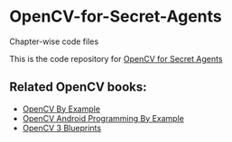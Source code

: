 # OpenCV-for-Secret-Agents
Chapter-wise code files

This is the code repository for [OpenCV for Secret Agents](https://www.packtpub.com/application-development/opencv-secret-agents?utm_source=github&utm_medium=repository&utm_campaign=9781783287376)

## Related OpenCV books:

* [OpenCV By Example](https://www.packtpub.com/application-development/opencv-example?utm_source=github&utm_medium=repository&utm_campaign=9781785280948)
* [OpenCV Android Programming By Example](https://www.packtpub.com/application-development/opencv-android-programming-example?utm_source=github&utm_medium=repository&utm_campaign=9781783550593)
* [OpenCV 3 Blueprints](https://www.packtpub.com/application-development/opencv-3-blueprints?utm_source=github&utm_medium=repository&utm_campaign=9781784399757)
